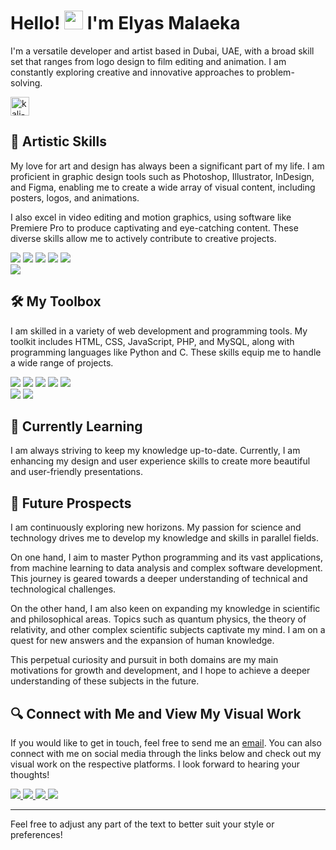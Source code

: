 
# Hello! <img src="https://raw.githubusercontent.com/MartinHeinz/MartinHeinz/master/wave.gif" width="30px"> I'm Elyas Malaeka

I'm a versatile developer and artist based in Dubai, UAE, with a broad skill set that ranges from logo design to film editing and animation. I am constantly exploring creative and innovative approaches to problem-solving.

<img width="30" height="30" src="https://img.icons8.com/color/100/000000/kali-linux.png" alt="kali-linux"/>

## 🎨 Artistic Skills
My love for art and design has always been a significant part of my life. I am proficient in graphic design tools such as Photoshop, Illustrator, InDesign, and Figma, enabling me to create a wide array of visual content, including posters, logos, and animations. 

I also excel in video editing and motion graphics, using software like Premiere Pro to produce captivating and eye-catching content. These diverse skills allow me to actively contribute to creative projects.

<p align="left">  
<img src="https://readme-components.vercel.app/api?component=logo&fill=black&logo=figma&svgfill=df5c43">  
<img src="https://readme-components.vercel.app/api?component=logo&fill=black&logo=blender&svgfill=df5c43">  
<img src="https://readme-components.vercel.app/api?component=logo&fill=black&logo=Photoshop&svgfill=df5c43">  
<img src="https://readme-components.vercel.app/api?component=logo&fill=black&logo=Illustrator&svgfill=f6df1c">
<img src="https://readme-components.vercel.app/api?component=logo&fill=black&logo=InDesign&svgfill=659b60">
<br>
<img src="https://readme-components.vercel.app/api?component=logo&fill=black&logo=PremierePro&svgfill=f06629">
</p>

## 🛠 My Toolbox
I am skilled in a variety of web development and programming tools. My toolkit includes HTML, CSS, JavaScript, PHP, and MySQL, along with programming languages like Python and C. These skills equip me to handle a wide range of projects.

<p align="left">  
<img src="https://readme-components.vercel.app/api?component=logo&fill=black&logo=C&svgfill=df5c43">  
<img src="https://readme-components.vercel.app/api?component=logo&fill=black&logo=PHP&svgfill=df5c43">  
<img src="https://readme-components.vercel.app/api?component=logo&fill=black&logo=python&svgfill=df5c43">  
<img src="https://readme-components.vercel.app/api?component=logo&fill=black&logo=javascript&svgfill=f6df1c">
<img src="https://readme-components.vercel.app/api?component=logo&fill=black&logo=MYSQL&svgfill=659b60">
<br>
<img src="https://readme-components.vercel.app/api?component=logo&fill=black&logo=html5&svgfill=f06629">
<img src="https://readme-components.vercel.app/api?component=logo&fill=black&logo=CSS3&svgfill=028dd1">
</p>

## 📖 Currently Learning
I am always striving to keep my knowledge up-to-date. Currently, I am enhancing my design and user experience skills to create more beautiful and user-friendly presentations.

## 👾 Future Prospects
I am continuously exploring new horizons. My passion for science and technology drives me to develop my knowledge and skills in parallel fields.

On one hand, I aim to master Python programming and its vast applications, from machine learning to data analysis and complex software development. This journey is geared towards a deeper understanding of technical and technological challenges.

On the other hand, I am also keen on expanding my knowledge in scientific and philosophical areas. Topics such as quantum physics, the theory of relativity, and other complex scientific subjects captivate my mind. I am on a quest for new answers and the expansion of human knowledge.

This perpetual curiosity and pursuit in both domains are my main motivations for growth and development, and I hope to achieve a deeper understanding of these subjects in the future.

## 🔍 Connect with Me and View My Visual Work

If you would like to get in touch, feel free to send me an [email](mailto:Elyasmalaeka@gmail.com). You can also connect with me on social media through the links below and check out my visual work on the respective platforms. I look forward to hearing your thoughts!

<p align="left">  
<a href="https://t.me/armangra">
<img src="https://readme-components.vercel.app/api?component=logo&fill=black&logo=Telegram&svgfill=df5c43">  
</a>
<a href="https://www.figma.com/@armanegar">
<img src="https://readme-components.vercel.app/api?component=logo&fill=black&logo=Figma&svgfill=f6df1c">
</a>
<a href="https://dribbble.com/armanegar">
<img src="https://readme-components.vercel.app/api?component=logo&fill=black&logo=Dribbble&svgfill=f6df1c">
</a>
<a href="https://www.behance.net/armanegar">
<img src="https://readme-components.vercel.app/api?component=logo&fill=black&logo=Behance&svgfill=f6df1c">
</a>
</p>

---

Feel free to adjust any part of the text to better suit your style or preferences!
